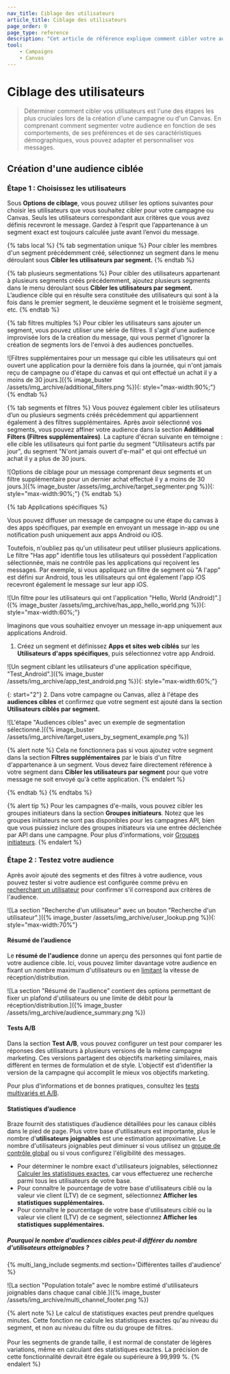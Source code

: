 ```yaml
---
nav_title: Ciblage des utilisateurs
article_title: Ciblage des utilisateurs
page_order: 9
page_type: reference
description: "Cet article de référence explique comment cibler votre audience dans votre campagne et les éditeurs de Canvas."
tool:
    - Campaigns
    - Canvas
---
```


# Ciblage des utilisateurs

> Déterminer comment cibler vos utilisateurs est l'une des étapes les plus cruciales lors de la création d'une campagne ou d'un Canvas. En comprenant comment segmenter votre audience en fonction de ses comportements, de ses préférences et de ses caractéristiques démographiques, vous pouvez adapter et personnaliser vos messages.

## Création d'une audience ciblée

### Étape 1 : Choisissez les utilisateurs

Sous **Options de ciblage**, vous pouvez utiliser les options suivantes pour choisir les utilisateurs que vous souhaitez cibler pour votre campagne ou Canvas. Seuls les utilisateurs correspondant aux critères que vous avez définis recevront le message. Gardez à l’esprit que l’appartenance à un segment exact est toujours calculée juste avant l’envoi du message.

{% tabs local %}
{% tab segmentation unique %}
Pour cibler les membres d'un segment précédemment créé, sélectionnez un segment dans le menu déroulant sous **Cibler les utilisateurs par segment.**
{% endtab %}

{% tab plusieurs segmentations %}
Pour cibler des utilisateurs appartenant à plusieurs segments créés précédemment, ajoutez plusieurs segments dans le menu déroulant sous **Cibler les utilisateurs par segment.** L’audience cible qui en résulte sera constituée des utilisateurs qui sont à la fois dans le premier segment, le deuxième segment et le troisième segment, etc.
{% endtab %}

{% tab filtres multiples %}
Pour cibler les utilisateurs sans ajouter un segment, vous pouvez utiliser une série de filtres. Il s'agit d'une audience improvisée lors de la création du message, qui vous permet d'ignorer la création de segments lors de l'envoi à des audiences ponctuelles.

![Filtres supplémentaires pour un message qui cible les utilisateurs qui ont ouvert une application pour la dernière fois dans la journée, qui n'ont jamais reçu de campagne ou d'étape du canvas et qui ont effectué un achat il y a moins de 30 jours.]({% image_buster /assets/img_archive/additional_filters.png %}){: style="max-width:90%;"}
{% endtab %}

{% tab segments et filtres %}
Vous pouvez également cibler les utilisateurs d’un ou plusieurs segments créés précédemment qui appartiennent également à des filtres supplémentaires. Après avoir sélectionné vos segments, vous pouvez affiner votre audience dans la section **Additional Filters (Filtres supplémentaires)**. La capture d'écran suivante en témoigne : elle cible les utilisateurs qui font partie du segment "Utilisateurs actifs par jour", du segment "N'ont jamais ouvert d'e-mail" et qui ont effectué un achat il y a plus de 30 jours.

![Options de ciblage pour un message comprenant deux segments et un filtre supplémentaire pour un dernier achat effectué il y a moins de 30 jours.]({% image_buster /assets/img_archive/target_segmenter.png %}){: style="max-width:90%;"}
{% endtab %}

{% tab Applications spécifiques %}

Vous pouvez diffuser un message de campagne ou une étape du canvas à des apps spécifiques, par exemple en envoyant un message in-app ou une notification push uniquement aux apps Android ou iOS.

Toutefois, n'oubliez pas qu'un utilisateur peut utiliser plusieurs applications. Le filtre "Has app" identifie tous les utilisateurs qui possèdent l'application sélectionnée, mais ne contrôle pas les applications qui reçoivent les messages. Par exemple, si vous appliquez un filtre de segment où "A l'app" est défini sur Android, tous les utilisateurs qui ont également l'app iOS recevront également le message sur leur app iOS.

![Un filtre pour les utilisateurs qui ont l'application "Hello, World (Android)".]({% image_buster /assets/img_archive/has_app_hello_world.png %}){: style="max-width:60%;"}

Imaginons que vous souhaitiez envoyer un message in-app uniquement aux applications Android.

1. Créez un segment et définissez **Apps et sites web ciblés** sur les **Utilisateurs d'apps spécifiques**, puis sélectionnez votre app Android.

![Un segment ciblant les utilisateurs d'une application spécifique, "Test_Android".]({% image_buster /assets/img_archive/app_test_android.png %}){: style="max-width:60%;"}

{: start="2"}
2\. Dans votre campagne ou Canvas, allez à l'étape des **audiences cibles** et confirmez que votre segment est ajouté dans la section **Utilisateurs ciblés par segment.**  

![L'étape "Audiences cibles" avec un exemple de segmentation sélectionné.]({% image_buster /assets/img_archive/target_users_by_segment_example.png %})

{% alert note %}
Cela ne fonctionnera pas si vous ajoutez votre segment dans la section **Filtres supplémentaires** par le biais d'un filtre d'appartenance à un segment. Vous devez faire directement référence à votre segment dans **Cibler les utilisateurs par segment** pour que votre message ne soit envoyé qu'à cette application.
{% endalert %}

{% endtab %}
{% endtabs %}

{% alert tip %}
Pour les campagnes d'e-mails, vous pouvez cibler les groupes initiateurs dans la section **Groupes initiateurs**. Notez que les groupes initiateurs ne sont pas disponibles pour les campagnes API, bien que vous puissiez inclure des groupes initiateurs via une entrée déclenchée par API dans une campagne. Pour plus d'informations, voir [Groupes initiateurs]({{site.baseurl}}/user_guide/administrative/app_settings/internal_groups_tab/#seed-groups).
{% endalert %}

### Étape 2 : Testez votre audience

Après avoir ajouté des segments et des filtres à votre audience, vous pouvez tester si votre audience est configurée comme prévu en [recherchant un utilisateur]({{site.baseurl}}/user_guide/engagement_tools/segments/creating_a_segment/) pour confirmer s'il correspond aux critères de l'audience.

![La section "Recherche d'un utilisateur" avec un bouton "Recherche d'un utilisateur".]({% image_buster /assets/img_archive/user_lookup.png %}){: style="max-width:70%"}

#### Résumé de l’audience

Le **résumé de l'audience** donne un aperçu des personnes qui font partie de votre audience cible. Ici, vous pouvez limiter davantage votre audience en fixant un nombre maximum d'utilisateurs ou en [limitant]({{site.baseurl}}/user_guide/engagement_tools/campaigns/building_campaigns/rate-limiting/) la vitesse de réception/distribution.

![La section "Résumé de l'audience" contient des options permettant de fixer un plafond d'utilisateurs ou une limite de débit pour la réception/distribution.]({% image_buster /assets/img_archive/audience_summary.png %})

#### Tests A/B

Dans la section **Test A/B**, vous pouvez configurer un test pour comparer les réponses des utilisateurs à plusieurs versions de la même campagne marketing. Ces versions partagent des objectifs marketing similaires, mais diffèrent en termes de formulation et de style. L’objectif est d’identifier la version de la campagne qui accomplit le mieux vos objectifs marketing. 

Pour plus d'informations et de bonnes pratiques, consultez les [tests multivariés et A/B]({{site.baseurl}}/user_guide/engagement_tools/testing/multivariant_testing/).

#### Statistiques d’audience

Braze fournit des statistiques d’audience détaillées pour les canaux ciblés dans le pied de page. Plus votre base d'utilisateurs est importante, plus le nombre d'**utilisateurs joignables** est une estimation approximative. Le nombre d'utilisateurs joignables peut diminuer si vous utilisez un [groupe de contrôle global]({{site.baseurl}}/user_guide/engagement_tools/testing/global_control_group/) ou si vous configurez l'éligibilité des messages. 

- Pour déterminer le nombre exact d'utilisateurs joignables, sélectionnez [Calculer les statistiques exactes]({{site.baseurl}}/user_guide/engagement_tools/segments/creating_a_segment#calculating-exact-statistics), car vous effectuerez une recherche parmi tous les utilisateurs de votre base.
- Pour connaître le pourcentage de votre base d'utilisateurs ciblé ou la valeur vie client (LTV) de ce segment, sélectionnez **Afficher les statistiques supplémentaires.**
- Pour connaître le pourcentage de votre base d'utilisateurs ciblé ou la valeur vie client (LTV) de ce segment, sélectionnez **Afficher les statistiques supplémentaires.**

##### Pourquoi le nombre d'audiences cibles peut-il différer du nombre d'utilisateurs atteignables ?

{% multi_lang_include segments.md section='Différentes tailles d'audience' %}

![La section "Population totale" avec le nombre estimé d'utilisateurs joignables dans chaque canal ciblé.]({% image_buster /assets/img_archive/multi_channel_footer.png %})

{% alert note %}
Le calcul de statistiques exactes peut prendre quelques minutes. Cette fonction ne calcule les statistiques exactes qu'au niveau du segment, et non au niveau du filtre ou du groupe de filtres.<br><br>
Pour les segments de grande taille, il est normal de constater de légères variations, même en calculant des statistiques exactes. La précision de cette fonctionnalité devrait être égale ou supérieure à 99,999 %.
{% endalert %}

